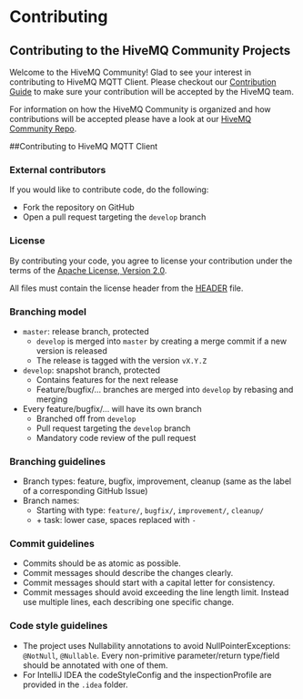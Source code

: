 # Contributing
## Contributing to the HiveMQ Community Projects

Welcome to the HiveMQ Community! Glad to see your interest in contributing to HiveMQ MQTT Client. Please checkout our [Contribution Guide](https://github.com/hivemq/hivemq-community/blob/master/CONTRIBUTING.adoc) to make sure your contribution will be accepted by the HiveMQ team.

For information on how the HiveMQ Community is organized and how contributions will be accepted please have a look at our [HiveMQ Community Repo](https://github.com/hivemq/hivemq-community). 

##Contributing to HiveMQ MQTT Client
### External contributors
If you would like to contribute code, do the following:
- Fork the repository on GitHub
- Open a pull request targeting the `develop` branch

### License
By contributing your code, you agree to license your contribution under the terms of the
[Apache License, Version 2.0](https://github.com/hivemq/hivemq-mqtt-client/blob/develop/LICENSE).

All files must contain the license header from the
[HEADER](https://github.com/hivemq/hivemq-mqtt-client/blob/develop/HEADER) file.

### Branching model

- `master`: release branch, protected
  - `develop` is merged into `master` by creating a merge commit if a new version is released
  - The release is tagged with the version `vX.Y.Z`
- `develop`: snapshot branch, protected
  - Contains features for the next release
  - Feature/bugfix/... branches are merged into `develop` by rebasing and merging
- Every feature/bugfix/... will have its own branch
  - Branched off from `develop`
  - Pull request targeting the `develop` branch
  - Mandatory code review of the pull request

### Branching guidelines

- Branch types: feature, bugfix, improvement, cleanup (same as the label of a corresponding GitHub Issue)
- Branch names:
  - Starting with type: `feature/`, `bugfix/`, `improvement/`, `cleanup/`
  - \+ task: lower case, spaces replaced with `-`

### Commit guidelines

- Commits should be as atomic as possible.
- Commit messages should describe the changes clearly.
- Commit messages should start with a capital letter for consistency.
- Commit messages should avoid exceeding the line length limit. Instead use multiple lines, each describing one specific
change.

### Code style guidelines

- The project uses Nullability annotations to avoid NullPointerExceptions: `@NotNull`, `@Nullable`.
Every non-primitive parameter/return type/field should be annotated with one of them.
- For IntelliJ IDEA the codeStyleConfig and the inspectionProfile are provided in the `.idea` folder.
